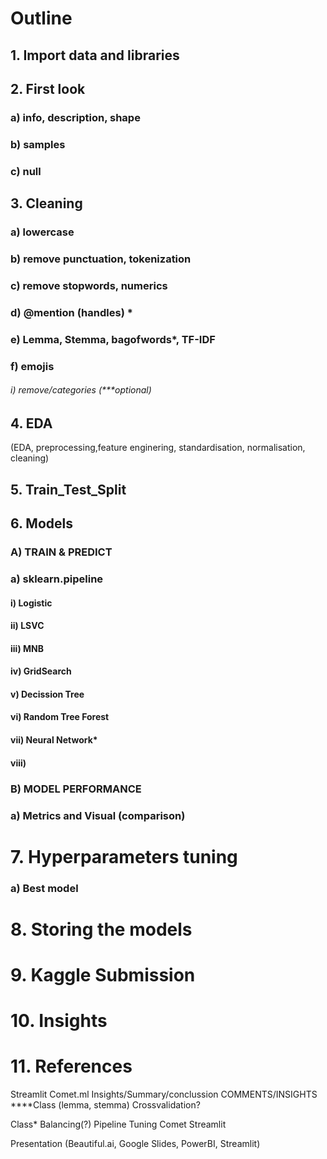 # Outline

## 1. Import data and libraries
## 2. First look
### a) info, description, shape
### b) samples
### c) null
## 3. Cleaning
### a) lowercase
### b) remove punctuation, tokenization
### c) remove stopwords, numerics
### d) @mention (handles) *
### e) Lemma, Stemma, bagofwords*, TF-IDF
### f) emojis
###### i) remove/categories (***optional)
## 4. EDA
(EDA, preprocessing,feature enginering, standardisation, normalisation, cleaning)

## 5. Train_Test_Split

## 6. Models
### A) TRAIN & PREDICT
### a) sklearn.pipeline
#### i) Logistic
#### ii) LSVC
#### iii) MNB
#### iv) GridSearch
#### v) Decission Tree
#### vi) Random Tree Forest
#### vii) Neural Network*
#### viii) 
### B) MODEL PERFORMANCE
### a) Metrics and Visual (comparison)


# 7. Hyperparameters tuning
### a) Best model

# 8. Storing the models

# 9. Kaggle Submission

# 10. Insights

# 11. References

Streamlit
Comet.ml
Insights/Summary/conclussion
COMMENTS/INSIGHTS
****Class (lemma, stemma)
Crossvalidation?

Class*
Balancing(?)
Pipeline
Tuning
Comet
Streamlit

Presentation (Beautiful.ai, Google Slides, PowerBI, Streamlit)
